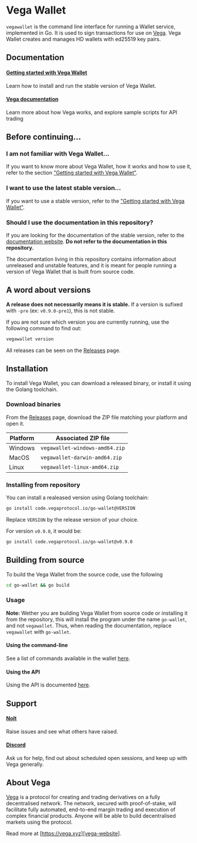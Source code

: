 # Vega Wallet

`vegawallet` is the command line interface for running a Wallet service,
implemented in Go. It is used to sign transactions for use
on [Vega](#about-vega). Vega Wallet creates and manages HD wallets with ed25519
key pairs.

## Documentation

#### [Getting started with Vega Wallet](https://docs.fairground.vega.xyz/docs/wallet/getting-started/)
Learn how to install and run the stable version of Vega Wallet.

#### [Vega documentation](https://docs.fairground.vega.xyz)
Learn more about how Vega works, and explore sample scripts for API trading

## Before continuing...

### I am not familiar with Vega Wallet...

If you want to know more about Vega Wallet, how it works and how to use it, refer to the section ["Getting started with Vega Wallet"](#getting-started-with-vega-wallet).

### I want to use the latest stable version...

If you want to use a stable version, refer to the ["Getting started with Vega Wallet"](#getting-started-with-vega-wallet).

### Should I use the documentation in this repository?

If you are looking for the documentation of the stable version, refer to the [documentation website](https://docs.fairground.vega.xyz). **Do not refer to the documentation in this repository.**

The documentation living in this repository contains information about unreleased and unstable features, and it is meant for people running a version of Vega Wallet that is built from source code.

## A word about versions

**A release does not necessarily means it is stable.** If a version is sufixed with `-pre` (ex: `v0.9.0-pre1`), this is not stable.

If you are not sure which version you are currently running, use the following command to find out:

```sh
vegawallet version
```

All releases can be seen on the [Releases](https://github.com/vegaprotocol/go-wallet/releases) page.

## Installation

To install Vega Wallet, you can download a released binary, or install it using the Golang toolchain.

### Download binaries

From the [Releases](https://github.com/vegaprotocol/go-wallet/releases) page, download the ZIP file matching your platform and open it.

|  Platform | Associated ZIP file            |
|-----------|--------------------------------|
| Windows   | `vegawallet-windows-amd64.zip` |
|  MacOS    | `vegawallet-darwin-amd64.zip`  |
| Linux     | `vegawallet-linux-amd64.zip`   |


### Installing from repository

You can install a realeased version using Golang toolchain:

```sh
go install code.vegaprotocol.io/go-wallet@VERSION
```

Replace `VERSION` by the release version of your choice.

For version `v0.9.0`, it would be:

```sh
go install code.vegaprotocol.io/go-wallet@v0.9.0
```

## Building from source

To build the Vega Wallet from the source code, use the following 

```sh
cd go-wallet && go build
```

### Usage

**Note:** Wether you are building Vega Wallet from source code or installing it from the repository, this will install the program under the name
`go-wallet`, and not `vegawallet`. Thus, when reading the documentation,
replace `vegawallet` with `go-wallet`.

#### Using the command-line

See a list of commands available in the wallet [here](cmd/README.md).

#### Using the API

Using the API is documented [here](service/README.md).

## Support

#### [Nolt](https://vega-testnet.nolt.io/)
Raise issues and see what others have raised.

#### [Discord](https://vega.xyz/discord)
Ask us for help, find out about scheduled open sessions, and keep up with Vega
generally.

## About Vega

[Vega][vega-website] is a protocol for creating and trading derivatives on a
fully decentralised network. The network, secured with proof-of-stake, will
facilitate fully automated, end-to-end margin trading and execution of complex
financial products. Anyone will be able to build decentralised markets using the
protocol.

Read more at [https://vega.xyz][vega-website].

[vega-website]: https://vega.xyz
